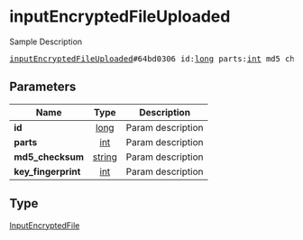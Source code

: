 # inputEncryptedFileUploaded

Sample Description

<pre>
<a href="../constructor/inputEncryptedFileUploaded.md">inputEncryptedFileUploaded</a>#64bd0306 id:<a href="../type/long.md">long</a> parts:<a href="../type/int.md">int</a> md5_checksum:<a href="../type/string.md">string</a> key_fingerprint:<a href="../type/int.md">int</a> = <a href="../type/InputEncryptedFile.md">InputEncryptedFile</a>;
</pre>
## Parameters

| Name | Type | Description |
|------|:----:|-------------|
| **id** | <a href="../type/long.md">long</a> | Param description |
| **parts** | <a href="../type/int.md">int</a> | Param description |
| **md5_checksum** | <a href="../type/string.md">string</a> | Param description |
| **key_fingerprint** | <a href="../type/int.md">int</a> | Param description |

## Type

<a href="../type/InputEncryptedFile.md">InputEncryptedFile</a>
